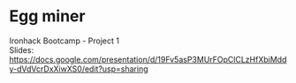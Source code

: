 # Egg miner
Ironhack Bootcamp - Project 1<br>
Slides: https://docs.google.com/presentation/d/19Fv5asP3MUrFOpClCLzHfXbiMddy-dVdVcrDxXiwXS0/edit?usp=sharing
